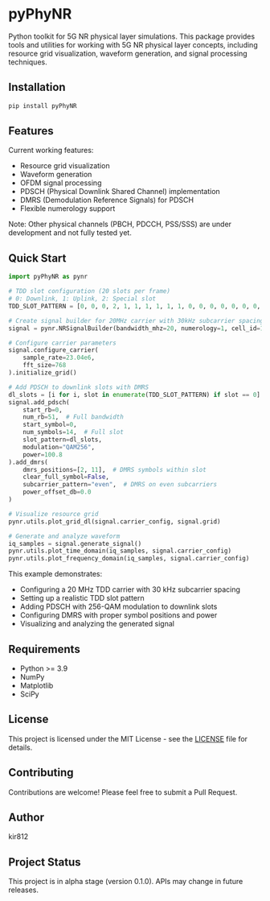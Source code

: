 # pyPhyNR

Python toolkit for 5G NR physical layer simulations. This package provides tools and utilities for working with 5G NR physical layer concepts, including resource grid visualization, waveform generation, and signal processing techniques.

## Installation

```bash
pip install pyPhyNR
```

## Features

Current working features:
- Resource grid visualization
- Waveform generation
- OFDM signal processing
- PDSCH (Physical Downlink Shared Channel) implementation
- DMRS (Demodulation Reference Signals) for PDSCH
- Flexible numerology support

Note: Other physical channels (PBCH, PDCCH, PSS/SSS) are under development and not fully tested yet.

## Quick Start

```python
import pyPhyNR as pynr

# TDD slot configuration (20 slots per frame)
# 0: Downlink, 1: Uplink, 2: Special slot
TDD_SLOT_PATTERN = [0, 0, 0, 2, 1, 1, 1, 1, 1, 1, 0, 0, 0, 0, 0, 0, 0, 0, 0, 0]

# Create signal builder for 20MHz carrier with 30kHz subcarrier spacing (numerology 1)
signal = pynr.NRSignalBuilder(bandwidth_mhz=20, numerology=1, cell_id=1)

# Configure carrier parameters
signal.configure_carrier(
    sample_rate=23.04e6,
    fft_size=768
).initialize_grid()

# Add PDSCH to downlink slots with DMRS
dl_slots = [i for i, slot in enumerate(TDD_SLOT_PATTERN) if slot == 0]
signal.add_pdsch(
    start_rb=0,
    num_rb=51,  # Full bandwidth
    start_symbol=0,
    num_symbols=14,  # Full slot
    slot_pattern=dl_slots,
    modulation="QAM256",
    power=100.8
).add_dmrs(
    dmrs_positions=[2, 11],  # DMRS symbols within slot
    clear_full_symbol=False,
    subcarrier_pattern="even",  # DMRS on even subcarriers
    power_offset_db=0.0
)

# Visualize resource grid
pynr.utils.plot_grid_dl(signal.carrier_config, signal.grid)

# Generate and analyze waveform
iq_samples = signal.generate_signal()
pynr.utils.plot_time_domain(iq_samples, signal.carrier_config)
pynr.utils.plot_frequency_domain(iq_samples, signal.carrier_config)
```

This example demonstrates:
- Configuring a 20 MHz TDD carrier with 30 kHz subcarrier spacing
- Setting up a realistic TDD slot pattern
- Adding PDSCH with 256-QAM modulation to downlink slots
- Configuring DMRS with proper symbol positions and power
- Visualizing and analyzing the generated signal

## Requirements

- Python >= 3.9
- NumPy
- Matplotlib
- SciPy

## License

This project is licensed under the MIT License - see the [LICENSE](LICENSE) file for details.

## Contributing

Contributions are welcome! Please feel free to submit a Pull Request.

## Author

kir812

## Project Status

This project is in alpha stage (version 0.1.0). APIs may change in future releases.